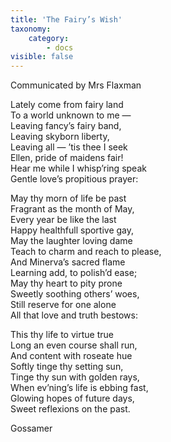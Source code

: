 ```yaml
---
title: 'The Fairy’s Wish'
taxonomy:
    category:
        - docs
visible: false
---
```


<div class="author">Communicated by Mrs Flaxman</div>

Lately come from fairy land  
To a world unknown to me —  
Leaving fancy’s fairy band,  
Leaving skyborn liberty,  
Leaving all — ’tis thee I seek  
Ellen, pride of maidens fair!  
Hear me while I whisp’ring speak  
Gentle love’s propitious prayer:  
  
May thy morn of life be past  
Fragrant as the month of May,  
Every year be like the last  
Happy healthfull sportive gay,  
May the laughter loving dame  
Teach to charm and reach to please,  
And Minerva’s sacred flame  
Learning add, to polish’d ease;  
May thy heart to pity prone  
Sweetly soothing others’ woes,  
Still reserve for one alone  
All that love and truth bestows:  
  
This thy life to virtue true  
Long an even course shall run,  
And content with roseate hue  
Softly tinge thy setting sun,  
Tinge thy sun with golden rays,  
When ev’ning’s life is ebbing fast,  
Glowing hopes of future days,  
Sweet reflexions on the past.  
  
Gossamer